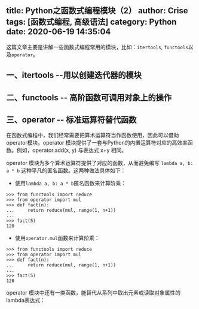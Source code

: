 title: Python之函数式编程模块（2）
author: Crise
tags: [函数式编程, 高级语法]
category: Python
date: 2020-06-19 14:35:04
---
这篇文章主要是讲解一些函数式编程常用的模块，比如：`itertools`, `functools`以及`operator`。

## 一、itertools --用以创建迭代器的模块

<!--more-->

## 二、functools -- 高阶函数可调用对象上的操作

## 三、operator -- 标准运算符替代函数
在函数式编程中，我们经常需要把算术运算符当作函数使用，因此可以借助operator模块。operator 模块提供了一套与Python的内置运算符对应的高效率函数。例如，operator.add(x, y) 与表达式 x+y 相同。

operator 模块为多个算术运算符提供了对应的函数，从而避免编写
`lambda a, b: a * b` 这种平凡的匿名函数。这两种做法具体如下：

* 使用`lambda a, b: a * b`匿名函数来计算阶乘：

```
>>> from functools import reduce
>>> from operator import mul
>>> def fact(n):
...     return reduce(mul, range(1, n+1))
...
>>> fact(5)
120

```
* 使用`operator.mul`函数来计算阶乘：

```
>>> from functools import reduce
>>> from operator import mul
>>> def fact(n):
...     return reduce(mul, range(1, n+1))
...
>>> fact(5)
120

```

operator 模块中还有一类函数，能替代从系列中取出元素或读取对象属性的lambda表达式：